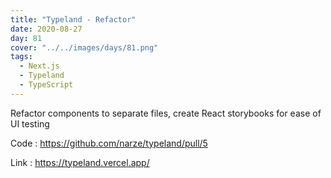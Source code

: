 ```yaml
---
title: "Typeland - Refactor"
date: 2020-08-27
day: 81
cover: "../../images/days/81.png"
tags:
  - Next.js
  - Typeland
  - TypeScript
---
```


Refactor components to separate files, create React storybooks for ease of UI testing

Code : https://github.com/narze/typeland/pull/5

Link : https://typeland.vercel.app/
